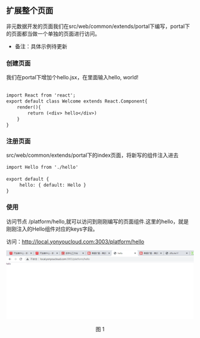 ## 扩展整个页面

非元数据开发的页面我们在src/web/common/extends/portal下编写，portal下的页面都当做一个单独的页面进行访问。

- 备注：具体示例待更新

### 创建页面
 
我们在portal下增加个hello.jsx，在里面输入hello, world!

```

import React from 'react';
export default class Welcome extends React.Component{  
    render(){
        return (<div> hello</div>)
    }
}

```

### 注册页面

src/web/common/extends/portal下的index页面，将新写的组件注入进去

```
import Hello from './hello'
    
export default {
     hello: { default: Hello }
}

```


### 使用

访问节点 /platform/hello,就可以访问到刚刚编写的页面组件.这里的hello，就是刚刚注入的Hello组件对应的keys字段。

访问：http://local.yonyoucloud.com:3003/platform/hello


<div align=center>
<img src="/mybook/professional-yonbuilder/mdf/ext/images/7.png"/>
</div>
<p align="center">图 1</p>









